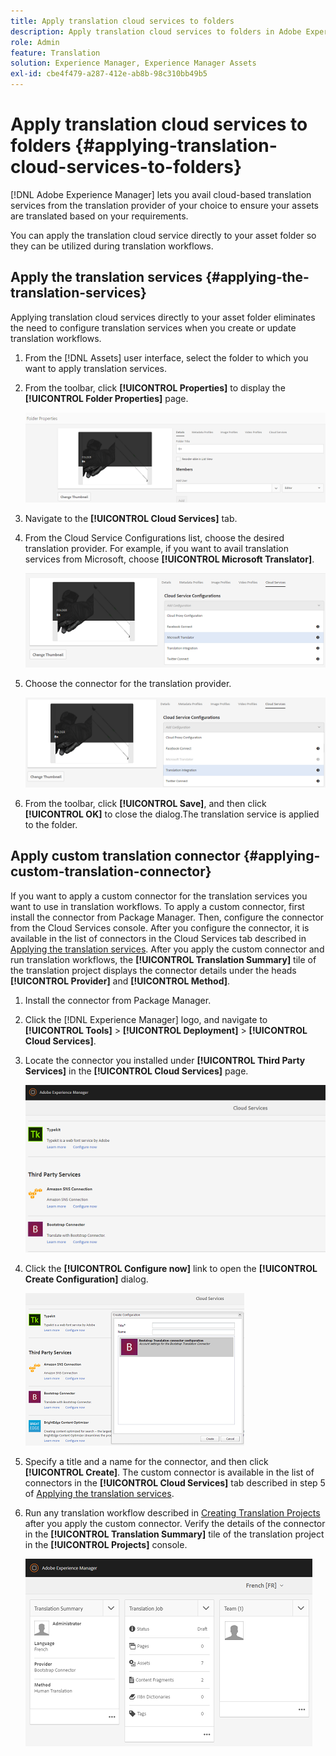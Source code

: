 ```yaml
---
title: Apply translation cloud services to folders
description: Apply translation cloud services to folders in Adobe Experience Manager.
role: Admin
feature: Translation
solution: Experience Manager, Experience Manager Assets
exl-id: cbe4f479-a287-412e-ab8b-98c310bb49b5
---
```

# Apply translation cloud services to folders {#applying-translation-cloud-services-to-folders}

[!DNL Adobe Experience Manager] lets you avail cloud-based translation services from the translation provider of your choice to ensure your assets are translated based on your requirements.

You can apply the translation cloud service directly to your asset folder so they can be utilized during translation workflows.

## Apply the translation services {#applying-the-translation-services}

Applying translation cloud services directly to your asset folder eliminates the need to configure translation services when you create or update translation workflows.

1. From the [!DNL Assets] user interface, select the folder to which you want to apply translation services.
1. From the toolbar, click **[!UICONTROL Properties]** to display the **[!UICONTROL Folder Properties]** page.

   ![chlimage_1-215](assets/chlimage_1-215.png)

1. Navigate to the **[!UICONTROL Cloud Services]** tab.
1. From the Cloud Service Configurations list, choose the desired translation provider. For example, if you want to avail translation services from Microsoft, choose **[!UICONTROL Microsoft Translator]**.

   ![chlimage_1-216](assets/chlimage_1-216.png)

1. Choose the connector for the translation provider.

   ![chlimage_1-217](assets/chlimage_1-217.png)

1. From the toolbar, click **[!UICONTROL Save]**, and then click **[!UICONTROL OK]** to close the dialog.The translation service is applied to the folder.

## Apply custom translation connector  {#applying-custom-translation-connector}

If you want to apply a custom connector for the translation services you want to use in translation workflows. To apply a custom connector, first install the connector from Package Manager. Then, configure the connector from the Cloud Services console. After you configure the connector, it is available in the list of connectors in the Cloud Services tab described in [Applying the translation services](transition-cloud-services.md#applying-the-translation-services). After you apply the custom connector and run translation workflows, the **[!UICONTROL Translation Summary]** tile of the translation project displays the connector details under the heads **[!UICONTROL Provider]** and **[!UICONTROL Method]**.

1. Install the connector from Package Manager.
1. Click the [!DNL Experience Manager] logo, and navigate to **[!UICONTROL Tools]** > **[!UICONTROL Deployment]** > **[!UICONTROL Cloud Services]**.
1. Locate the connector you installed under **[!UICONTROL Third Party Services]** in the **[!UICONTROL Cloud Services]** page.

   ![chlimage_1-218](assets/chlimage_1-218.png)

1. Click the **[!UICONTROL Configure now]** link to open the **[!UICONTROL Create Configuration]** dialog.

   ![chlimage_1-219](assets/chlimage_1-219.png)

1. Specify a title and a name for the connector, and then click **[!UICONTROL Create]**. The custom connector is available in the list of connectors in the **[!UICONTROL Cloud Services]** tab described in step 5 of [Applying the translation services](#applying-the-translation-services).
1. Run any translation workflow described in [Creating Translation Projects](translation-projects.md) after you apply the custom connector. Verify the details of the connector in the **[!UICONTROL Translation Summary]** tile of the translation project in the **[!UICONTROL Projects]** console.

   ![chlimage_1-220](assets/chlimage_1-220.png)
